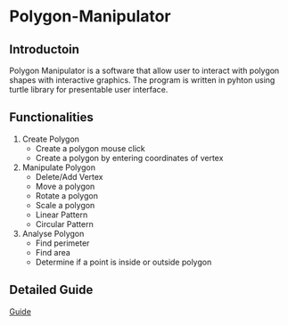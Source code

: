 # Polygon-Manipulator

## Introductoin
Polygon Manipulator is a software that allow user to interact with polygon shapes with interactive graphics. The program is written in pyhton using turtle library for presentable user interface.

## Functionalities
1. Create Polygon
   - Create a polygon mouse click
   - Create a polygon by entering coordinates of vertex
2. Manipulate Polygon
   - Delete/Add Vertex
   - Move a polygon
   - Rotate a polygon
   - Scale a polygon
   - Linear Pattern
   - Circular Pattern
3. Analyse Polygon
   - Find perimeter
   - Find area
   - Determine if a point is inside or outside polygon

## Detailed Guide
[Guide](FILE_NAME.pdf)
